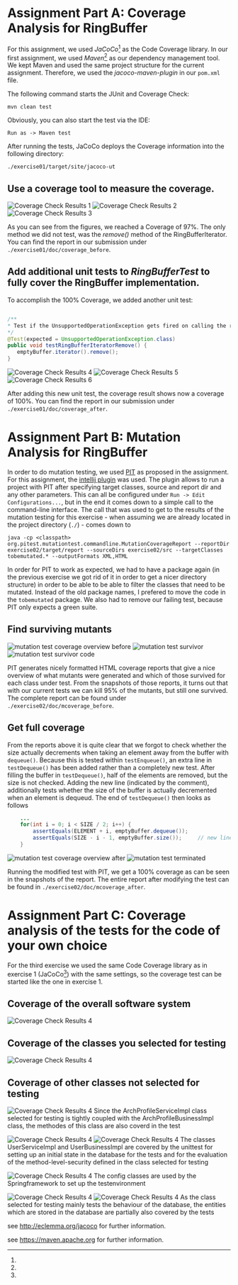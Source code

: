 # Assignment Part A: Coverage Analysis for RingBuffer

For this assignment, we used *JaCoCo*[^1] as the Code Coverage library. In our first assignment, we used *Maven*[^2] as our dependency management tool. We kept Maven and used the same project structure for the current assignment. Therefore, we used the *jacoco-maven-plugin* in our `pom.xml` file.

The following command starts the JUnit and Coverage Check:
    
    mvn clean test

Obviously, you can also start the test via the IDE:

    Run as -> Maven test

After running the tests, JaCoCo deploys the Coverage information into the following directory:

    ./exercise01/target/site/jacoco-ut

## Use a coverage tool to measure the coverage.

![Coverage Check Results 1](images/img01.png)
![Coverage Check Results 2](images/img02.png)
![Coverage Check Results 3](images/img03.png)

As you can see from the figures, we reached a Coverage of 97%. The only method we did not test, was the *remove()* method of the RingBufferIterator. You can find the report in our submission under `./exercise01/doc/coverage_before`.

## Add additional unit tests to *RingBufferTest* to fully cover the RingBuffer implementation.

To accomplish the 100% Coverage, we added another unit test:

```java

/**
* Test if the UnsupportedOperationException gets fired on calling the remove() method.
*/
@Test(expected = UnsupportedOperationException.class)
public void testRingBufferIteratorRemove() {
   emptyBuffer.iterator().remove();
}

```

![Coverage Check Results 4](images/img04.png)
![Coverage Check Results 5](images/img05.png)
![Coverage Check Results 6](images/img06.png)

After adding this new unit test, the coverage result shows now a coverage of 100%. You can find the report in our submission under `./exercise01/doc/coverage_after`.

# Assignment Part B: Mutation Analysis for RingBuffer

In order to do mutation testing, we used [PIT](http://pitest.org/) as proposed in the assignment. For this assignment, the [intellij plugin](https://plugins.jetbrains.com/plugin/7119?pr=) was used. The plugin allows to run a project with PIT after specifying target classes, source and report dir and any other parameters. This can all be configured under `Run -> Edit Configurations...`, but in the end it comes down to a simple call to the command-line interface. The call that was used to get to the results of the mutation testing for this exercise - when assuming we are already located in the project directory (`./`) - comes down to

    java -cp <classpath> org.pitest.mutationtest.commandline.MutationCoverageReport --reportDir exercise02/target/report --sourceDirs exercise02/src --targetClasses tobemutated.* --outputFormats XML,HTML

In order for PIT to work as expected, we had to have a package again (in the previous exercise we got rid of it in order to get a nicer directory structure) in order to be able to be able to filter the classes that need to be mutated. Instead of the old package names, I prefered to move the code in the `tobemutated` package. We also had to remove our failing test, because PIT only expects a green suite.

## Find surviving mutants

![mutation test coverage overview before](images/img15.png)
![mutation test survivor](images/img16.png)
![mutation test survivor code](images/img17.png)

PIT generates nicely formatted HTML coverage reports that give a nice overview of what mutants were generated and which of those survived for each class under test. From the snapshots of those reports, it turns out that with our current tests we can kill 95% of the mutants, but still one survived. The complete report can be found under `./exercise02/doc/mcoverage_before`.

## Get full coverage

From the reports above it is quite clear that we forgot to check whether the size actually decrements when taking an element away from the buffer with `dequeue()`. Because this is tested within `testEnqueue()`, an extra line in `testDequeue()` has been added rather than a completely new test. After filling the buffer in `testDequeue()`, half of the elements are removed, but the size is not checked. Adding the new line (indicated by the comment), additionally tests whether the size of the buffer is actually decremented when an element is dequeud. The end of `testDequeue()` then looks as follows

```java
    ...
    for(int i = 0; i < SIZE / 2; i++) {
        assertEquals(ELEMENT + i, emptyBuffer.dequeue());
        assertEquals(SIZE - i - 1, emptyBuffer.size());     // new line
    }
```

![mutation test coverage overview after](images/img18.png)
![mutation test terminated](images/img19.png)

Running the modified test with PIT, we get a 100% coverage as can be seen in the snapshots of the report. The entire report after modifying the test can be found in `./exercise02/doc/mcoverage_after`.

# Assignment Part C: Coverage analysis of the tests for the code of your own choice

For the third exercise we used the same Code Coverage library as in exercise 1 (JaCoCo[^1]) with the same settings, so the coverage test can be started like the one in exercise 1.

## Coverage of the overall software system

![Coverage Check Results 4](images/img07.png)

## Coverage of the classes you selected for testing

![Coverage Check Results 4](images/img08.png)

## Coverage of other classes not selected for testing

![Coverage Check Results 4](images/img11.png)
Since the ArchProfileServiceImpl class selected for testing is tightly coupled with the ArchProfileBusinessImpl class, the methodes of this class are also coverd in the test

![Coverage Check Results 4](images/img09.png)
![Coverage Check Results 4](images/img12.png)
The classes UserServiceImpl and UserBusinessImpl are covered by the unittest for setting up an initial state in the database for the tests and for the evaluation of the method-level-security defined in the class selected for testing

![Coverage Check Results 4](images/img10.png)
The config classes are used by the Springframework to set up the testenvironment

![Coverage Check Results 4](images/img13.png)
![Coverage Check Results 4](images/img14.png)
As the class selected for testing mainly tests the behaviour of the database, the entities which are stored in the database are partially also covered by the tests

[^1]:
see <http://eclemma.org/jacoco> for further information.
[^2]:
see <https://maven.apache.org> for further information.
